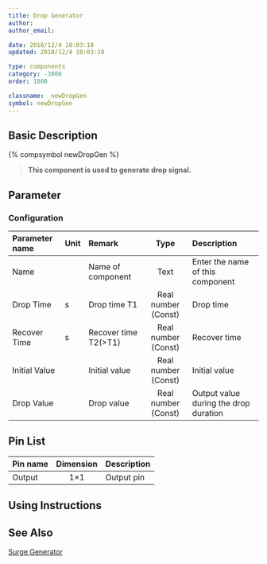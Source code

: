 ```yaml
---
title: Drop Generator
author:
author_email:

date: 2018/12/4 10:03:10
updated: 2018/12/4 10:03:10

type: components
category: -3008
order: 1000

classname: _newDropGen
symbol: newDropGen
---
```


## Basic Description

{% compsymbol newDropGen %}

> **This component is used to generate drop signal.**

## Parameter

### Configuration

| Parameter name | Unit | Remark               |        Type         | Description                           |
| :------------- | :--- | :------------------- | :-----------------: | :------------------------------------ |
| Name           |      | Name of component    |        Text         | Enter the name of this component      |
| Drop Time      | s    | Drop time T1         | Real number (Const) | Drop time                             |
| Recover Time   | s    | Recover time T2(>T1) | Real number (Const) | Recover time                          |
| Initial Value  |      | Initial value        | Real number (Const) | Initial value                         |
| Drop Value     |      | Drop value           | Real number (Const) | Output value during the drop duration |

## Pin List

| Pin name | Dimension | Description |
| :------- | :-------: | :---------- |
| Output   |    1×1    | Output pin  |

## Using Instructions

## See Also

[Surge Generator](comp_newSurgeGen.md)
